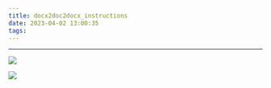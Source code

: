 ```yaml
---
title: docx2doc2docx_instructions
date: 2023-04-02 13:00:35
tags:
---
```





---

![](https://python-office-1300615378.cos.ap-chongqing.myqcloud.com/fuli.jpg)

![](https://website-python-1300615378.cos.ap-nanjing.myqcloud.com/%E5%BC%95%E5%AF%BC%E8%B6%85%E9%93%BE%E6%8E%A5%2Fauto-work.jpg)